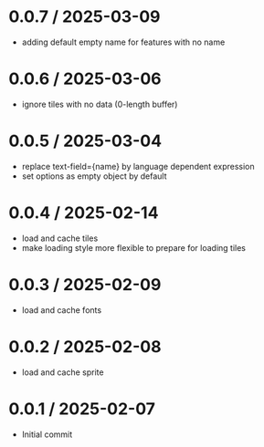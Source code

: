 
0.0.7 / 2025-03-09
==================

 * adding default empty name for features with no name

0.0.6 / 2025-03-06
==================

 * ignore tiles with no data (0-length buffer)

0.0.5 / 2025-03-04
==================

 * replace text-field={name} by language dependent expression
 * set options as empty object by default

0.0.4 / 2025-02-14
==================

 * load and cache tiles
 * make loading style more flexible to prepare for loading tiles

0.0.3 / 2025-02-09
==================

 * load and cache fonts

0.0.2 / 2025-02-08
==================

 * load and cache sprite

0.0.1 / 2025-02-07
==================

 * Initial commit
